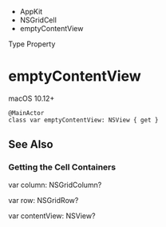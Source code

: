 

- AppKit
- NSGridCell
-  emptyContentView 

Type Property

# emptyContentView

macOS 10.12+

``` source
@MainActor
class var emptyContentView: NSView { get }
```

## See Also

### Getting the Cell Containers

var column: NSGridColumn?

var row: NSGridRow?

var contentView: NSView?

